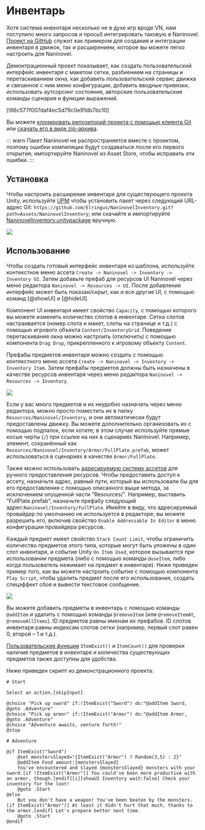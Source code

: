 ﻿# Инвентарь

Хотя система инвентаря несколько не в духе игр вроде VN, нам поступило много запросов и просьб интегрировать таковую в Naninovel. [Проект на GitHub](https://github.com/Elringus/NaninovelInventory) служит как примером для создания и интеграции инвентаря в движок, так и расширением, которое вы можете легко настроить для Naninovel.

Демонтрационный проект показывает, как создать пользовательский интерфейс инвентаря с макетом сетки, разбиением на страницы и перетаскиванием окна, как добавить пользовательский сервис движка и связанное с ним меню конфигурации, добавить вводные привязки, использовать аутсорсинг состояния, авторские пользовательские команды сценария и функции выражений.

[!86c577f007daf4ec5d79c0e91db7bc10]

Вы можете [клонировать репозиторий проекта с помощью клиента Git](https://help.github.com/en/github/creating-cloning-and-archiving-repositories/cloning-a-repository) или [скачать его в виде zip-архива](https://github.com/Elringus/NaninovelDemo/archive/master.zip). 

::: warn
Пакет Naninovel не распространяется вместе с проектом, поэтому ошибки компиляции будут создаваться после его первого открытия; импортируйте Naninovel из Asset Store, чтобы исправить эти ошибки.
:::

## Установка

Чтобы настроить расширение инвентаря для существующего проекта Unity, используйте [UPM](https://docs.unity3d.com/Manual/upm-ui.html) чтобы установить пакет через следующий URL-адрес Git: `https://github.com/Elringus/NaninovelInventory.git?path=Assets/NaninovelInventory`; или скачайте и импортируйте [NaninovelInventory.unitypackage](https://github.com/Elringus/NaninovelInventory/raw/master/NaninovelInventory.unitypackage) вручную.

![](https://i.gyazo.com/b54e9daa9a483d9bf7f74f0e94b2d38a.gif)

## Использование

Чтобы создать готовый интерфейс инвентаря из шаблона, используйте контекстное меню ассета `Create -> Naninovel -> Inventory -> Inventory UI`. Затем добавьте префаб для ресурсов UI Naninovel через меню редактора `Naninovel -> Resources -> UI`. После добавления интерфейс может быть показан/скрыт, как и все другие UI, с помощью команд [@showUI] и [@hideUI].

Компонент UI инвентаря имеет свойство `Capacity`, с помощью которого вы можете изменить количество слотов в инвентаре. Сетка слотов настраивается (номер слота и макет, слоты на странице и т.д.) с помощью игрового объекта `Content/InventoryGrid`. Поведение перетаскивания окна можно настроить (отключить) с помощью компонента `Drag Drop`, прикрепленного к игровому объекту `Content`.

Префабы предметов инвентаря можно создать с помощью контекстного меню ассета `Create -> Naninovel -> Inventory -> Inventory Item`. Затем префабы предметов должны быть назначены в качестве ресурсов инвентаря через меню редактора `Naninovel -> Resources -> Inventory`.

![](https://i.gyazo.com/6062f8a433a47306f582a849c7bbf57e.png)

Если у вас много предметов и их неудобно назначать через меню редактора, можно просто поместить их в папку `Resources/Naninovel/Inventory`, и они автоматически будут предоставлены движку. Вы можете дополнительно организовать их с помощью подпапок, если хотите; в этом случае используйте прямые косые черты (`/`) при ссылке на них в сценариях Naninovel. Например, элемент, сохранённый как `Resources/Naninovel/Inventory/Armor/FullPlate.prefab`, может использоваться в сценариях в качестве `Armor/FullPlate`.

Также можно использовать [адресируемую систему ассетов](/ru/guide/resource-providers.md#адресация ) для ручного предоставления ресурсов. Чтобы предоставить доступ к ассету, назначьте адрес, равный пути, который вы использовали бы для его предоставления с помощью описанного выше метода, за исключением опущенной части "Resources/". Например, выставить "FullPlate.prefab", назначьте префабу следующий адрес:`Naninovel/Inventory/FullPlate`. Имейте в виду, что адресируемый провайдер по умолчанию не используется в редакторе; вы можете разрешить его, включив свойство `Enable Addressable In Editor` в меню конфигурации провайдера ресурсов.

Каждый предмет имеет свойство `Stack Count Limit`, чтобы ограничить количество предметов этого типа, которые могут быть уложены в один слот инвентаря, и событие Unity `On Item Used`, которое вызывается при использовании предмета (либо с помощью команды `@useItem`, либо когда пользователь нажимает на предмет в инвентаре). Ниже приведен пример того, как вы можете настроить событие с помощью компонента `Play Script`, чтобы удалить предмет после его использования, создать спецэффект сбоя и вывести текстовое сообщение.

![](https://i.gyazo.com/010a9ba35db607ba46d78eda3513f678.png)

Вы можете добавить предметы в инвентарь с помощью команды `@addItem` и удалить с помощью команды  `@removeItem` (или `@removeItemAt`, `@removeAllItems`). ID предметов равны именам их префабов. ID слотов инвентаря равны индексам слотов сетки (например, первый слот равен 0, второй – 1 и т.д.).

[Пользовательские функции](/ru/guide/script-expressions.md#expression-functions) `ItemExist()` и `ItemCount()` для проверки наличия предметов в инвентаре и количества существующих предметов также доступны для удобства.

Ниже приведен скрипт из демонстрационного проекта:

```
# Start

Select an action.[skipInput]

@choice "Pick up sword" if:!ItemExist("Sword") do:"@addItem Sword, @goto .Adventure"
@choice "Pick up armor" if:!ItemExist("Armor") do:"@addItem Armor, @goto .Adventure"
@choice "Adventure awaits, venture forth!"
@stop

# Adventure

@if ItemExist("Sword")
	@set monstersSlayed="{ItemExist("Armor") ? Random(3,5) : 2}"
	@addItem Food amount:{monstersSlayed}
	You've encountered and slayed {monstersSlayed} monsters with your sword.[if !ItemExist("Armor")] You could've been more productive with an armor, though.[endif][i][showUI Inventory wait:false] Check your inventory for the loot!
	@goto .Start
@else
	But you don't have a weapon! You've been beaten by the monsters.[if ItemExist("Armor")] At least it didn't hurt that much, thanks to the armor.[endif] Let's prepare better next time.
	@goto .Start
@endif
```